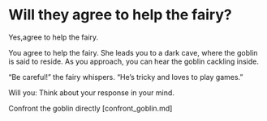 
# Will they agree to help the fairy?

Yes,agree to help the fairy.

You agree to help the fairy. She leads you to a dark cave, where the goblin is said to reside. As you approach, you can hear the goblin cackling inside.

“Be careful!” the fairy whispers. “He’s tricky and loves to play games.”

Will you: Think about your response in your mind. 

Confront the goblin directly [confront_goblin.md]


